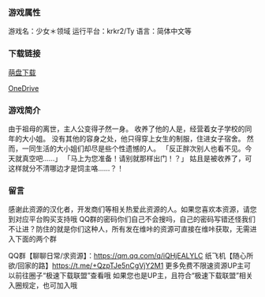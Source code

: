 ### 游戏属性
游戏名：少女＊领域
运行平台：krkr2/Ty
语言：简体中文等
### 下载链接
[萌盘下载](https://pan.moe/s/bw0JcQ)

[OneDrive](https://flowerrover-my.sharepoint.com/:u:/g/personal/lingvt_uper4_vikacg_com/EQqb3D8nZLdNuSS-sBjnBlYBT-VbzFQZBhqyAmDFCsS2dg?e=Fo3GRJ)

### 游戏简介
由于祖母的离世，主人公变得孑然一身。
收养了他的人是，经营着女子学校的同年的大小姐。
没有其他的容身之处，他只得穿上女生的制服，住进女子宿舍。
然而，一同生活的大小姐们却尽是些个性遗憾的人。
「反正胖次别人也看不见。今天就真空吧……」
「马上为您准备！请别就那样出门！？」
姑且是被收养了，可这样就分不清哪边才是饲主咯……？！

### 留言
感谢此资源的汉化者，开发商们等相关热爱此资源的人。如果您喜欢本资源，请您到对应平台购买支持哦
QQ群的密码你们自己不会搜吗，自己的密码写错还怪我们不让进？防住的就是你们这种人，所有发在维咔的资源可直接在维咔获取，无需进入下面的两个群

QQ群【聊聊日常/求资源】：https://qm.qq.com/q/iQHjEALYLC
纸飞机【随心所欲/回家的路】https://t.me/+QzpTJe5nCgVjY2M1
更多免费不限速资源UP主可以前往圈子“极速下载联盟”查看哦
如果您也是UP主，且符合“极速下载联盟”相关入圈规定，也可加入哦
